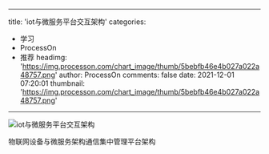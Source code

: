 
---
title: 'iot与微服务平台交互架构'
categories: 
 - 学习
 - ProcessOn
 - 推荐
headimg: 'https://img.processon.com/chart_image/thumb/5bebfb46e4b027a022a48757.png'
author: ProcessOn
comments: false
date: 2021-12-01 07:20:01
thumbnail: 'https://img.processon.com/chart_image/thumb/5bebfb46e4b027a022a48757.png'
---

<div>   
<img class="thumb" alt="iot与微服务平台交互架构" src="https://img.processon.com/chart_image/thumb/5bebfb46e4b027a022a48757.png" referrerpolicy="no-referrer">
<p>物联网设备与微服务架构通信集中管理平台架构</p>  
</div>
            